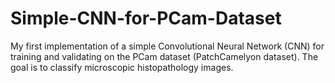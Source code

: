 # Simple-CNN-for-PCam-Dataset
My first implementation of a simple Convolutional Neural Network (CNN) for training and validating on the PCam dataset (PatchCamelyon dataset). The goal is to classify microscopic histopathology images.
